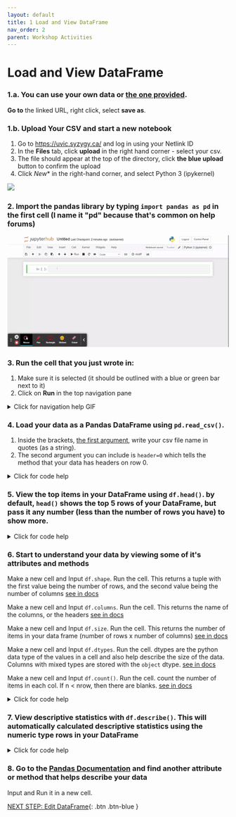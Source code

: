 ```yaml
---
layout: default
title: 1 Load and View DataFrame
nav_order: 2
parent: Workshop Activities
---
```

# Load and View DataFrame

### 1.a. You can use your own data or [the one provided](https://raw.githubusercontent.com/uviclibraries/data-frames/main/student-files/Highest%20Holywood%20Grossing%20Movies.csv). 

**Go to** the linked URL, right click, select **save as**. 


### 1.b. Upload Your CSV and start a new notebook

1. Go to https://uvic.syzygy.ca/ and log in using your Netlink ID
2. In the **Files** tab, click **upload** in the right hand corner - select your csv.
3. The file should appear at the top of the directory, click **the blue upload** button to confirm the upload
4. Click *New** in the right-hand corner, and select Python 3 (ipykernel)

<img src="images\data-frames-Activity-01\opening-a-new-project-jupyter.gif">

### 2. Import the pandas library by typing `import pandas as pd` in the first cell (I name it "pd" because that's common on help forums)

<img src="images\data-frames-Activity-01\import-pandas.gif">

### 3. Run the cell that you just wrote in:

1. Make sure it is selected (it should be outlined with a blue or green bar next to it)
2. Click on **Run** in the top navigation pane

<details>
<summary>Click for navigation help GIF</summary>
<img src="images\data-frames-Activity-01\import-pandas.gif">
</details>

### 4. Load your data as a Pandas DataFrame using `pd.read_csv()`. 

1. Inside the brackets, [the first argument](https://www.w3schools.com/python/gloss_python_function_arguments.asp#:~:text=The%20terms%20parameter%20and%20argument,function%20when%20it%20is%20called.), write your csv file name in quotes (as a string).
2. The second argument you can include is `header=0` which tells the method that your data has headers on row 0.

<details>
<summary>Click for code help</summary>
<p>"header = 0" tells the function that your data has headings on column 0</p>
<img src="images\data-frames-Activity-01\loading-csv.PNG">
</details>

### 5. View the top items in your DataFrame using `df.head()`. by default, `head()` shows the top 5 rows of your DataFrame, but pass it any number (less than the number of rows you have) to show more.

<details>
<summary>Click for code help</summary>
<img src="images\data-frames-Activity-01\movie-head.PNG">
</details>

### 6. Start to understand your data by viewing some of it's attributes and methods
Make a new cell and Input `df.shape`. Run the cell. This returns a tuple with the first value being the number of rows, and the second value being the number of columns [see in docs](https://pandas.pydata.org/docs/reference/api/pandas.DataFrame.shape.html#pandas.DataFrame.shape)

Make a new cell and Input `df.columns`. Run the cell. This returns the name of the columns, or the headers [see in docs](https://pandas.pydata.org/docs/reference/api/pandas.DataFrame.columns.html#pandas.DataFrame.columns)

Make a new cell and Input `df.size`. Run the cell. This returns the number of items in your data frame (number of rows x number of columns) [see in docs](https://pandas.pydata.org/docs/reference/api/pandas.DataFrame.size.html#pandas.DataFrame.size)

Make a new cell and Input `df.dtypes`. Run the cell. dtypes are the python data type of the values in a cell and also help describe the size of the data. Columns with mixed types are stored with the `object` dtype. [see in docs](https://pandas.pydata.org/docs/user_guide/basics.html#dtypes)

Make a new cell and Input `df.count()`. Run the cell. count the number of items in each col. If n < nrow, then there are blanks. [see in docs](https://pandas.pydata.org/docs/reference/api/pandas.DataFrame.count.html)

<details>
<summary>Click for code help</summary>
<img src="images\data-frames-Activity-01\df-shape.PNG">
<img src="images\data-frames-Activity-01\df-cols.PNG">
<img src="images\data-frames-Activity-01\df-size.PNG">
<img src="images\data-frames-Activity-01\df-dtypes.PNG">
<img src="images\data-frames-Activity-01\df-count.PNG">
</details>

### 7. View descriptive statistics with `df.describe()`. This will automatically calculated descriptive statistics using the numeric type rows in your DataFrame
<details>
<summary>Click for code help</summary>
<img src="images\data-frames-Activity-01\df-describe.PNG">
</details>

### 8. Go to the [Pandas Documentation](https://pandas.pydata.org/docs/reference/frame.html) and find another attribute or method that helps describe your data
Input and Run it in a new cell.

[NEXT STEP: Edit DataFrame](2-edit-dataframe){: .btn .btn-blue }
